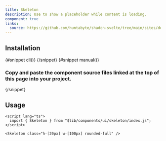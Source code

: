 ```yaml
---
title: Skeleton
description: Use to show a placeholder while content is loading.
component: true
links:
  source: https://github.com/huntabyte/shadcn-svelte/tree/main/sites/docs/src/lib/registry/ui/skeleton
---
```


<script>
  import { ComponentPreview, PMAddComp, PMInstall, Step, Steps, InstallTabs } from '$lib/components/docs';
</script>

<ComponentPreview name="skeleton-demo">

<div></div>

</ComponentPreview>

## Installation

<InstallTabs>
{#snippet cli()}
<PMAddComp name="skeleton" />
{/snippet}
{#snippet manual()}
<Steps>

### Copy and paste the component source files linked at the top of this page into your project.

</Steps>
{/snippet}
</InstallTabs>

## Usage

```svelte
<script lang="ts">
  import { Skeleton } from "$lib/components/ui/skeleton/index.js";
</script>
```

```svelte
<Skeleton class="h-[20px] w-[100px] rounded-full" />
```

